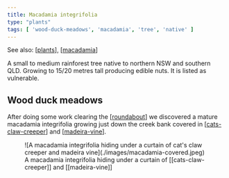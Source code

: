 ```yaml
---
title: Macadamia integrifolia
type: "plants"
tags: [ 'wood-duck-meadows', 'macadamia', 'tree', 'native' ]
---
```


See also: [[plants]], [[macadamia]]

A small to medium rainforest tree native to northern NSW and southern QLD. Growing to 15/20 metres tall producing edible nuts. It is listed as vulnerable.

## Wood duck meadows

After doing some work clearing the [[roundabout]] we discovered a mature macadamia integrifolia growing just down the creek bank covered in [[cats-claw-creeper]] and [[madeira-vine]]. 

<figure markdown>
![A macadamia integrifolia hiding under a curtain of cat's claw creeper and madeira vine](./images/macadamia-covered.jpeg)
<caption>A macadamia integrifolia hiding under a curtain of [[cats-claw-creeper]] and [[madeira-vine]]</caption>
</figure>


[//begin]: # "Autogenerated link references for markdown compatibility"
[plants]: plants "Plants"
[macadamia]: macadamia "Macadamia"
[roundabout]: ../roundabout "Roundabout"
[cats-claw-creeper]: cats-claw-creeper "Cat's claw creeper (Dolichandra unguis-cati)"
[madeira-vine]: madeira-vine "Madeira vine"
[//end]: # "Autogenerated link references"